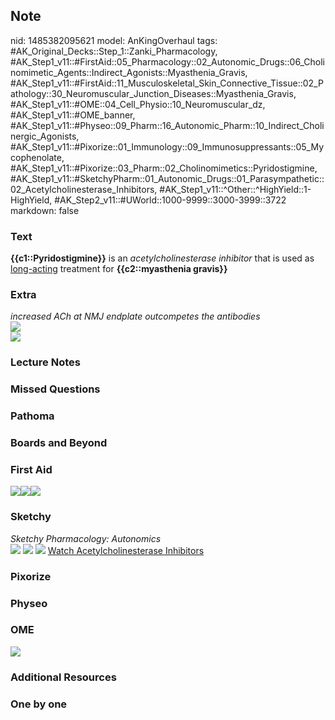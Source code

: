 ## Note
nid: 1485382095621
model: AnKingOverhaul
tags: #AK_Original_Decks::Step_1::Zanki_Pharmacology, #AK_Step1_v11::#FirstAid::05_Pharmacology::02_Autonomic_Drugs::06_Cholinomimetic_Agents::Indirect_Agonists::Myasthenia_Gravis, #AK_Step1_v11::#FirstAid::11_Musculoskeletal_Skin_Connective_Tissue::02_Pathology::30_Neuromuscular_Junction_Diseases::Myasthenia_Gravis, #AK_Step1_v11::#OME::04_Cell_Physio::10_Neuromuscular_dz, #AK_Step1_v11::#OME_banner, #AK_Step1_v11::#Physeo::09_Pharm::16_Autonomic_Pharm::10_Indirect_Cholinergic_Agonists, #AK_Step1_v11::#Pixorize::01_Immunology::09_Immunosuppressants::05_Mycophenolate, #AK_Step1_v11::#Pixorize::03_Pharm::02_Cholinomimetics::Pyridostigmine, #AK_Step1_v11::#SketchyPharm::01_Autonomic_Drugs::01_Parasympathetic::02_Acetylcholinesterase_Inhibitors, #AK_Step1_v11::^Other::^HighYield::1-HighYield, #AK_Step2_v11::#UWorld::1000-9999::3000-3999::3722
markdown: false

### Text
<div>
  <b>{{c1::Pyridostigmine}}</b> is an <i>acetylcholinesterase
  inhibitor</i> that is used as <u>long-acting</u> treatment for
  <b>{{c2::myasthenia gravis}}</b>
</div>

### Extra
<div>
  <i>increased ACh at NMJ endplate outcompetes the antibodies</i>
</div>
<div><img src="paste-45780056408550.jpg"></div>
<div><img src="paste-45896020525545.jpg"></div>

### Lecture Notes


### Missed Questions


### Pathoma


### Boards and Beyond


### First Aid
<img src="paste-594986114482179.jpg"><img src=
"paste-296236779307011.jpg"><img src="paste-337850717437955.jpg">

### Sketchy
<div>
  <i>Sketchy Pharmacology: Autonomics</i>
</div><img src=
"Screen%20Shot%202019-09-05%20at%205.33.34%20PM.png"> <img src=
"Screen%20Shot%202019-09-23%20at%209.15.01%20AM.png"> <img src=
"Screen%20Shot%202019-09-23%20at%209.15.08%20AM.png"> <a href=
"https://dashboard.sketchy.com/study/medical/courses/medical-pharmacology/units/medical-pharmacology-autonomic-drugs/videos/medical-pharmacology-autonomic-drugs-parasympathetic-acetylcholinesterase-inhibitors?utm_source=anki&utm_medium=partnership&utm_campaign=february_update&utm_content=medical">
Watch Acetylcholinesterase Inhibitors</a>

### Pixorize


### Physeo


### OME
<div class="ome-widget">
  <a href="https://onlinemeded.org?ref=anki"><img src=
  "_OME_AnkiFlashcards_General_4.png"></a>
</div>

### Additional Resources


### One by one

